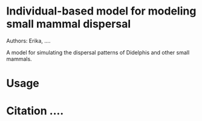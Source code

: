 # Individual-based model for modeling small mammal dispersal

Authors: Erika, ....

A model for simulating the dispersal patterns of Didelphis and other small mammals.

# Usage

# Citation ....


